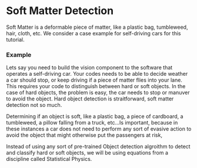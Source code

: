 
<h1>Soft Matter Detection</h1>
<p>
Soft Matter is a deformable piece of matter, like a plastic bag, tumbleweed, hair, cloth, etc.  We consider a case example for self-driving cars for this tutorial.
</p> 

<h3>Example</h3>

<p>
Lets say you need to build the vision component to the software that operates a self-driving car. Your codes needs to be able to decide weather a car should stop, or keep driving if a piece of matter flies into your lane.  This requires your code to distinguish between hard or soft objects.  In the case of hard objects, the problem is easy, the car needs to stop or manuver to avoid the object.  Hard object detection is straitforward, soft matter detection not so much. 
</p>

<p>
  Determining if an object is soft, like a plastic bag, a piece of cardboard, a tumbleweed, a pillow falling from a truck, etc...Is important, because in these instances a car does not need to perform any sort of evasive action to avoid the object that might otherwise put the passengers at risk,
</p>

<p>
Instead of using any sort of pre-trained Object detection algroithm to detect and classify hard or soft objects, we will be using equations from a discipline called Statistical Physics.
</p>
